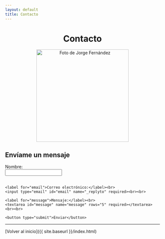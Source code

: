 ```yaml
---
layout: default
title: Contacto
---
```


<div align="center">
  <h1>Contacto</h1>
  <img src="{{ '/assets/images/jorge_fernandez.jpg' | relative_url }}" alt="Foto de Jorge Fernández" width="300" height="auto">
</div>

<div class="container">
  <h2>Envíame un mensaje</h2>
  
  <form action="https://formspree.io/f/xvgpjdwv" method="POST">
    <label for="name">Nombre:</label><br>
    <input type="text" id="name" name="name" required><br><br>
    
    <label for="email">Correo electrónico:</label><br>
    <input type="email" id="email" name="_replyto" required><br><br>
    
    <label for="message">Mensaje:</label><br>
    <textarea id="message" name="message" rows="5" required></textarea><br><br>
    
    <button type="submit">Enviar</button>
  </form>
</div>

---

[Volver al inicio]({{ site.baseurl }}/index.html)
